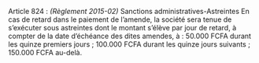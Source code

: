 Article 824 : _(Règlement 2015-02)_ Sanctions administratives-Astreintes
En cas de retard dans le paiement de l’amende, la société sera tenue de s’exécuter sous astreintes dont le montant s’élève par jour de retard, à compter de la date d’échéance des dites amendes, à :
50.000 FCFA durant les quinze premiers jours ;
100.000 FCFA durant les quinze jours suivants ;
150.000 FCFA au-delà.